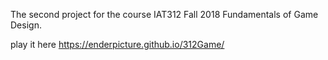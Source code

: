 The second project for the course IAT312 Fall 2018 Fundamentals of Game Design.

play it here https://enderpicture.github.io/312Game/
